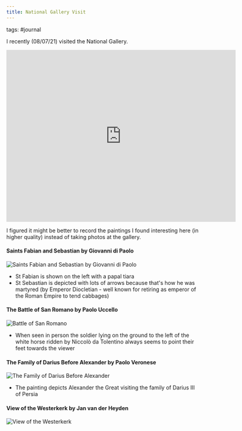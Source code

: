 ```yaml
---
title: National Gallery Visit
---
```


tags: #journal



I recently (08/07/21) visited the National Gallery.

<iframe width="600"
		height="450"
		style="border:0"
		loading="lazy"
		allowfullscreen
		frameborder="0" style="border:0"
		src="https://www.google.com/maps/embed/v1/place?q=place_id:ChIJeclqF84EdkgRtKAjTmWFr0I&key=AIzaSyBsN0OeVfZHaTFK3hzRNrms38rLeZcwoJc">
</iframe>

<br>



I figured it might be better to record the paintings I found interesting here (in higher quality) instead of taking photos at the gallery.
<br>


#### Saints Fabian and Sebastian by Giovanni di Paolo
![Saints Fabian and Sebastian by Giovanni di Paolo](https://upload.wikimedia.org/wikipedia/commons/thumb/f/fa/Giovanni_di_Paolo_002.jpg/1200px-Giovanni_di_Paolo_002.jpg)

- St Fabian is shown on the left with a papal tiara
- St Sebastian is depicted with lots of arrows because that's how he was martyred (by Emperor Diocletian - well known for retiring as emperor of the Roman Empire to tend cabbages)


#### The Battle of San Romano by Paolo Uccello
![Battle of San Romano](https://upload.wikimedia.org/wikipedia/commons/9/98/San_Romano_Battle_%28Paolo_Uccello%2C_London%29_01.jpg)

- When seen in person the soldier lying on the ground to the left of the white horse ridden by Niccolò da Tolentino always seems to point their feet towards the viewer


#### The Family of Darius Before Alexander by Paolo Veronese
![The Family of Darius Before Alexander](https://upload.wikimedia.org/wikipedia/commons/5/56/Paolo_Veronese_-_The_Family_of_Darius_before_Alexander_-_Google_Art_Project.jpg)
- The painting depicts Alexander the Great visiting the family of Darius III of Persia


#### View of the Westerkerk by Jan van der Heyden
![View of the Westerkerk](https://www.nationalgallery.org.uk/media/34706/n-6526-00-000046-hd.jpg?mode=max&width=1920&height=1080&rnd=132385917189470000)